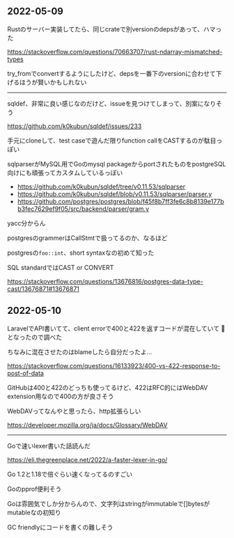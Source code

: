 ## 2022-05-09

Rustのサーバー実装してたら、同じcrateで別versionのdepsがあって、ハマった

https://stackoverflow.com/questions/70663707/rust-ndarray-mismatched-types

try_fromでconvertするようにしたけど、depsを一番下のversionに合わせて下げるほうが賢いかもしれない

---

sqldef、非常に良い感じなのだけど、issueを見つけてしまって、別案になりそう

https://github.com/k0kubun/sqldef/issues/233

手元にcloneして、test caseで遊んだ限りfunction callをCASTするのが駄目っぽい

sqlparserがMySQL用でGoのmysql packageからportされたものをpostgreSQL向けにも頑張ってカスタムしているっぽい

- https://github.com/k0kubun/sqldef/tree/v0.11.53/sqlparser
- https://github.com/k0kubun/sqldef/blob/v0.11.53/sqlparser/parser.y
- https://github.com/postgres/postgres/blob/f45f8b7ff3fe6c8b8139e177bb3fec7629ef9f05/src/backend/parser/gram.y

yacc分からん

postgresのgrammerはCallStmtで扱ってるのか、なるほど

postgresの`foo::int`、short syntaxなの初めて知った

SQL standardではCAST or CONVERT

https://stackoverflow.com/questions/13676816/postgres-data-type-cast/13676871#13676871

## 2022-05-10

LaravelでAPI書いてて、client errorで400と422を返すコードが混在していて 🤔 となったので調べた

ちなみに混在させたのはblameしたら自分だったよ...

https://stackoverflow.com/questions/16133923/400-vs-422-response-to-post-of-data

GitHubは400と422のどっちも使ってるけど、422はRFC的にはWebDAV extension用なので400の方が良さそう

WebDAVってなんやと思ったら、http拡張らしい

https://developer.mozilla.org/ja/docs/Glossary/WebDAV

---

Goで速いlexer書いた話読んだ

https://eli.thegreenplace.net/2022/a-faster-lexer-in-go/

Go 1.2と1.18で倍ぐらい速くなってるのすごい

Goのpprof便利そう

Goは雰囲気でしか分からんので、文字列はstringがimmutableで[]bytesがmutableなの初知り

GC friendlyにコードを書くの難しそう